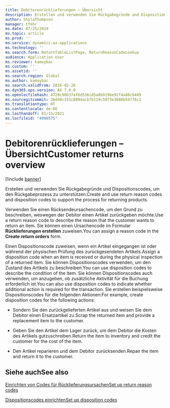 ```yaml
---
title: Debitorenrücklieferungen – Übersicht
description: Erstellen und verwenden Sie Rückgabegründe und Dispositionscodes, um den Rückgabeprozess zu unterstützen.
author: ShylaThompson
manager: tfehr
ms.date: 07/25/2019
ms.topic: article
ms.prod: ''
ms.service: dynamics-ax-applications
ms.technology: ''
ms.search.form: ReturnTableListPage, ReturnReasonCodeLookup
audience: Application User
ms.reviewer: kamaybac
ms.custom: ''
ms.assetid: ''
ms.search.region: Global
ms.author: kamaybac
ms.search.validFrom: 2016-02-28
ms.dyn365.ops.version: AX 7.0.0
ms.openlocfilehash: 4728c90b37af6d536cd5a8b919be92f4a88c6489
ms.sourcegitcommit: 38d40c331c8894acb7b119c5073e3088b54776c1
ms.translationtype: HT
ms.contentlocale: de-DE
ms.lasthandoff: 01/15/2021
ms.locfileid: "4996575"
---
```

# <a name="customer-returns-overview"></a><span data-ttu-id="0f418-103">Debitorenrücklieferungen – Übersicht</span><span class="sxs-lookup"><span data-stu-id="0f418-103">Customer returns overview</span></span>

[!include [banner](../includes/banner.md)]


<span data-ttu-id="0f418-104">Erstellen und verwenden Sie Rückgabegründe und Dispositionscodes, um den Rückgabeprozess zu unterstützen.</span><span class="sxs-lookup"><span data-stu-id="0f418-104">Create and use return reason codes and disposition codes to support the process for returning products.</span></span>

<span data-ttu-id="0f418-105">Verwenden Sie einen Rücksendeursachencode, um den Grund zu beschreiben, weswegen der Debitor einen Artikel zurückgeben möchte.</span><span class="sxs-lookup"><span data-stu-id="0f418-105">Use a return reason code to describe the reason that the customer wants to return an item.</span></span> <span data-ttu-id="0f418-106">Sie können einen Ursachencode im Formular **Rücklieferungen erstellen** zuweisen.</span><span class="sxs-lookup"><span data-stu-id="0f418-106">You can assign a reason code in the **Create return orders** form.</span></span>

<span data-ttu-id="0f418-107">Einen Dispositionscode zuweisen, wenn ein Artikel eingegangen ist oder während der physischen Prüfung des zurückgesendeten Artikels.</span><span class="sxs-lookup"><span data-stu-id="0f418-107">Assign a disposition code when an item is received or during the physical inspection of a returned item.</span></span> <span data-ttu-id="0f418-108">Sie können Dispositionscodes verwenden, um den Zustand des Artikels zu beschreiben.</span><span class="sxs-lookup"><span data-stu-id="0f418-108">You can use disposition codes to describe the condition of the item.</span></span> <span data-ttu-id="0f418-109">Sie können Dispositionscodes auch verwenden, um anzugeben, ob zusätzliche Aktivität für die Buchung erforderlich ist.</span><span class="sxs-lookup"><span data-stu-id="0f418-109">You can also use disposition codes to indicate whether additional action is required for the transaction.</span></span> <span data-ttu-id="0f418-110">Sie erstellen beispielsweise Dispositionscodes für die folgenden Aktionen:</span><span class="sxs-lookup"><span data-stu-id="0f418-110">For example, create disposition codes for the following actions:</span></span>

  - <span data-ttu-id="0f418-111">Sondern Sie den zurückgelieferten Artikel aus und weisen Sie dem Debitor einen Ersatzartikel zu.</span><span class="sxs-lookup"><span data-stu-id="0f418-111">Scrap the returned item and provide a replacement item to the customer.</span></span>

  - <span data-ttu-id="0f418-112">Geben Sie den Artikel dem Lager zurück, um dem Debitor die Kosten des Artikels gutzuschreiben.</span><span class="sxs-lookup"><span data-stu-id="0f418-112">Return the item to inventory and credit the customer for the cost of the item.</span></span>

  - <span data-ttu-id="0f418-113">Den Artikel reparieren und dem Debitor zurücksenden.</span><span class="sxs-lookup"><span data-stu-id="0f418-113">Repair the item and return it to the customer.</span></span>

## <a name="see-also"></a><span data-ttu-id="0f418-114">Siehe auch</span><span class="sxs-lookup"><span data-stu-id="0f418-114">See also</span></span>

[<span data-ttu-id="0f418-115">Einrichten von Codes für Rücklieferungsursachen</span><span class="sxs-lookup"><span data-stu-id="0f418-115">Set up return reason codes</span></span>](set-up-return-reason-code.md)

[<span data-ttu-id="0f418-116">Dispositionscodes einrichten</span><span class="sxs-lookup"><span data-stu-id="0f418-116">Set up disposition codes</span></span>](set-up-disposition-codes.md)




  


